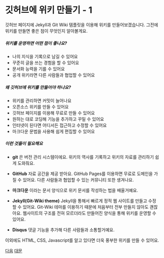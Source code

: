 # 깃허브에 위키 만들기 - 1
깃허브 페이지에 Jekyll과 Git Wiki 템플릿을 이용해 위키를 만들어보겠습니다. 그전에 위키를 만들면 좋은 점이 무엇인지 알아볼게요.

##### 위키를 운영하면 어떤 점이 좋나요?
- 나의 지식을 기록으로 남길 수 있어요
- 꾸준히 글을 쓰는 경험을 할 수 있어요
- 문서화 능력을 기를 수 있어요
- 공개 위키라면 다른 사람들과 협업할 수 있어요

##### 왜 깃허브에 위키를 만들어야 하나요?
- 위키를 관리하면 커밋이 늘어나요
- 오픈소스 위키를 만들 수 있어요
- 깃허브 페이지를 이용해 무료로 만들 수 있어요
- 원하는 대로 코딩해 기능을 추가하고 꾸밀 수 있어요
- 인터넷이 된다면 어디서든 접근하고 수정할 수 있어요
- 마크다운 문법을 사용해 쉽게 편집할 수 있어요

##### 이런 것들이 필요해요
- **git**
은 버전 관리 시스템이에요. 위키의 역사를 기록하고 위키의 자료를 관리하기 쉽게 도와줘요.

- **GitHub**
자료 공간을 제공 받아요. GitHub Pages를 이용하면 무료로 도메인을 가질 수 있어요. 다른 사람들과 협업할 수 있는 커뮤니티 또한 생겨나요.

- **마크다운** 
이라는 문서 양식으로 위키 문서를 작성하는 법을 배울거예요.

- **Jekyll(Git-Wiki theme)**
Jekyll을 통해서 빠르게 정적 웹 사이트를 만들고 수정할 수 있어요. Git-Wiki 테마를 이용하기 때문에 처음부터 전부 만들지 않아도 괜찮아요. 웹사이트의 구조를 전혀 모르더라도 만들어진 양식을 통해 위키를 운영할 수 있어요.

- **Disqus**
댓글 기능을 추가해 다른 사람들과 소통할거예요.


이외에도 HTML, CSS, Javascript를 알고 있다면 더욱 풍부한 위키를 만들 수 있어요.

[다음](1001) [대문](index)
